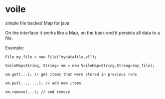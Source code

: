 
voile
=====
simple file backed Map for java.

On the interface it works like a Map,
on the back end it persists all data to a file.


Example:

    File my_file = new File("mydatafile.vl");

    VoileMap<String, String> vm = new VoileMap<String,String>(my_file);

    vm.get(...); // get items that were stored in previous runs

    vm.put(..., ...); // add new items

    vm.remove(...); // and remove

